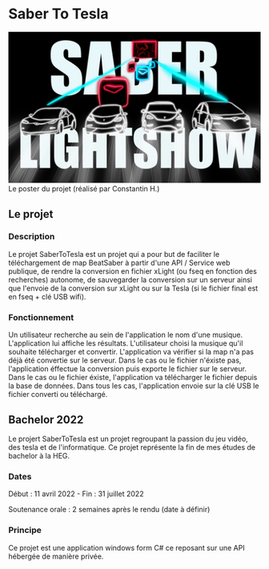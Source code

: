 # Saber To Tesla

![Poster](images/poster.PNG)
Le poster du projet (réalisé par Constantin H.)

## Le projet

### Description

Le projet SaberToTesla est un projet qui a pour but de faciliter le téléchargement de map BeatSaber à partir d'une API / Service web publique, de rendre la conversion en fichier xLight (ou fseq en fonction des recherches) autonome, de sauvegarder la conversion sur un serveur ainsi que l'envoie de la conversion sur xLight ou sur la Tesla (si le fichier final est en fseq + clé USB wifi).

### Fonctionnement

Un utilisateur recherche au sein de l'application le nom d'une musique. L'application lui affiche les résultats. L'utilisateur choisi la musique qu'il souhaite télécharger et convertir. L'application va vérifier si la map n'a pas déjà été convertie sur le serveur. Dans le cas ou le fichier n'éxiste pas, l'application éffectue la conversion puis exporte le fichier sur le serveur. Dans le cas ou le fichier éxiste, l'application va télécharger le fichier depuis la base de données. Dans tous les cas, l'application envoie sur la clé USB le fichier converti ou téléchargé.


## Bachelor 2022
Le projert SaberToTesla est un projet regroupant la passion du jeu vidéo, des tesla et de l'informatique. Ce projet représente la fin de mes études de bachelor à la HEG. 

### Dates
Début : 11 avril 2022 - Fin : 31 juillet 2022

Soutenance orale : 2 semaines après le rendu (date à définir)

### Principe
Ce projet est une application windows form C# ce reposant sur une API hébergée de manière privée. 
